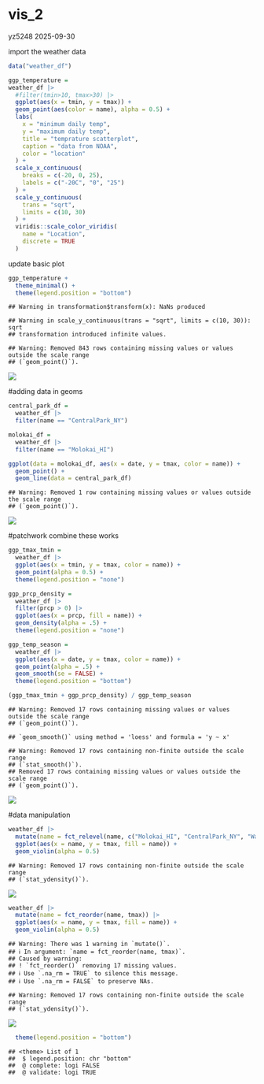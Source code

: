 vis_2
================
yz5248
2025-09-30

import the weather data

``` r
data("weather_df")
```

``` r
ggp_temperature =
weather_df |> 
  #filter(tmin>10, tmax>30) |>
  ggplot(aes(x = tmin, y = tmax)) + 
  geom_point(aes(color = name), alpha = 0.5) +
  labs(
    x = "minimum daily temp",
    y = "maximum daily temp",
    title = "temprature scatterplot",
    caption = "data from NOAA",
    color = "location"
  ) +
  scale_x_continuous(
    breaks = c(-20, 0, 25),
    labels = c("-20C", "0", "25")
  ) + 
  scale_y_continuous(
    trans = "sqrt",
    limits = c(10, 30)
  ) + 
  viridis::scale_color_viridis(
    name = "Location", 
    discrete = TRUE
  )
```

update basic plot

``` r
ggp_temperature + 
  theme_minimal() +
  theme(legend.position = "bottom")
```

    ## Warning in transformation$transform(x): NaNs produced

    ## Warning in scale_y_continuous(trans = "sqrt", limits = c(10, 30)): sqrt
    ## transformation introduced infinite values.

    ## Warning: Removed 843 rows containing missing values or values outside the scale range
    ## (`geom_point()`).

![](visualization_2_files/figure-gfm/unnamed-chunk-3-1.png)<!-- -->

\#adding data in geoms

``` r
central_park_df = 
  weather_df |> 
  filter(name == "CentralPark_NY")

molokai_df = 
  weather_df |> 
  filter(name == "Molokai_HI")

ggplot(data = molokai_df, aes(x = date, y = tmax, color = name)) + 
  geom_point() + 
  geom_line(data = central_park_df) 
```

    ## Warning: Removed 1 row containing missing values or values outside the scale range
    ## (`geom_point()`).

![](visualization_2_files/figure-gfm/unnamed-chunk-4-1.png)<!-- -->

\#patchwork combine these works

``` r
ggp_tmax_tmin = 
  weather_df |>
  ggplot(aes(x = tmin, y = tmax, color = name)) +
  geom_point(alpha = 0.5) +
  theme(legend.position = "none")

ggp_prcp_density = 
  weather_df |> 
  filter(prcp > 0) |> 
  ggplot(aes(x = prcp, fill = name)) + 
  geom_density(alpha = .5) +
  theme(legend.position = "none")

ggp_temp_season = 
  weather_df |> 
  ggplot(aes(x = date, y = tmax, color = name)) + 
  geom_point(alpha = .5) +
  geom_smooth(se = FALSE) +
  theme(legend.position = "bottom")

(ggp_tmax_tmin + ggp_prcp_density) / ggp_temp_season
```

    ## Warning: Removed 17 rows containing missing values or values outside the scale range
    ## (`geom_point()`).

    ## `geom_smooth()` using method = 'loess' and formula = 'y ~ x'

    ## Warning: Removed 17 rows containing non-finite outside the scale range
    ## (`stat_smooth()`).
    ## Removed 17 rows containing missing values or values outside the scale range
    ## (`geom_point()`).

![](visualization_2_files/figure-gfm/unnamed-chunk-5-1.png)<!-- -->

\#data manipulation

``` r
weather_df |>
  mutate(name = fct_relevel(name, c("Molokai_HI", "CentralPark_NY", "Waterhole_WA"))) |> 
  ggplot(aes(x = name, y = tmax, fill = name)) +
  geom_violin(alpha = 0.5)
```

    ## Warning: Removed 17 rows containing non-finite outside the scale range
    ## (`stat_ydensity()`).

![](visualization_2_files/figure-gfm/unnamed-chunk-6-1.png)<!-- -->

``` r
weather_df |>
  mutate(name = fct_reorder(name, tmax)) |> 
  ggplot(aes(x = name, y = tmax, fill = name)) +
  geom_violin(alpha = 0.5)
```

    ## Warning: There was 1 warning in `mutate()`.
    ## ℹ In argument: `name = fct_reorder(name, tmax)`.
    ## Caused by warning:
    ## ! `fct_reorder()` removing 17 missing values.
    ## ℹ Use `.na_rm = TRUE` to silence this message.
    ## ℹ Use `.na_rm = FALSE` to preserve NAs.

    ## Warning: Removed 17 rows containing non-finite outside the scale range
    ## (`stat_ydensity()`).

![](visualization_2_files/figure-gfm/unnamed-chunk-7-1.png)<!-- -->

``` r
  theme(legend.position = "bottom")
```

    ## <theme> List of 1
    ##  $ legend.position: chr "bottom"
    ##  @ complete: logi FALSE
    ##  @ validate: logi TRUE
